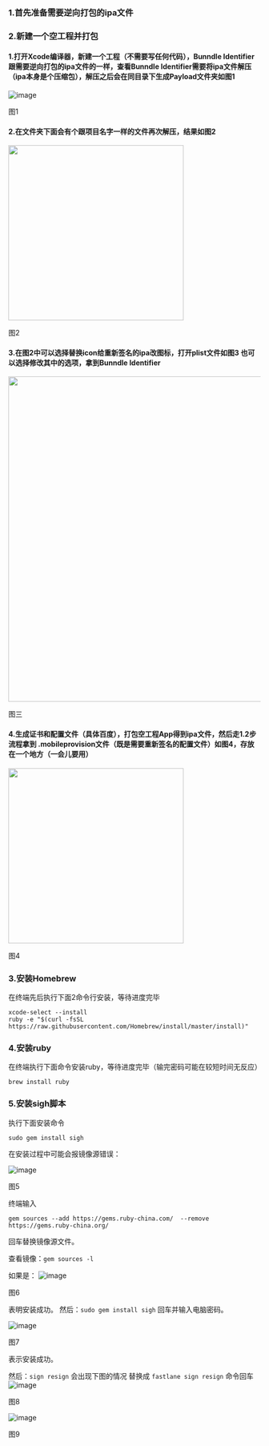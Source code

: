 ### 1.首先准备需要逆向打包的ipa文件

### 2.新建一个空工程并打包

#### 1.打开Xcode编译器，新建一个工程（不需要写任何代码），Bunndle Identifier 跟需要逆向打包的ipa文件的一样，查看Bunndle Identifier需要将ipa文件解压（ipa本身是个压缩包），解压之后会在同目录下生成Payload文件夹如图1

![image](https://user-images.githubusercontent.com/3422640/155256758-f1f3f537-bf56-409d-887c-01df7bbe6760.png)

图1

#### 2.在文件夹下面会有个跟项目名字一样的文件再次解压，结果如图2
<img src="https://user-images.githubusercontent.com/3422640/155257042-6237cbfb-8df6-41a6-af5b-24e434f6c202.png" width="350">

图2

#### 3.在图2中可以选择替换icon给重新签名的ipa改图标，打开plist文件如图3 也可以选择修改其中的选项，拿到Bunndle Identifier 
<img src="https://user-images.githubusercontent.com/3422640/155257070-6a170101-5404-4d92-a524-ad0bcaae0c3d.png" width="650">

图三

#### 4.生成证书和配置文件（具体百度），打包空工程App得到ipa文件，然后走1.2步流程拿到  .mobileprovision文件（既是需要重新签名的配置文件）如图4，存放在一个地方（一会儿要用）
<img src="https://user-images.githubusercontent.com/3422640/155257103-0870e75c-0942-47f9-968d-2f275c5e4178.png" width="350">

图4

### 3.安装Homebrew

在终端先后执行下面2命令行安装，等待进度完毕

```
xcode-select --install
ruby -e "$(curl -fsSL https://raw.githubusercontent.com/Homebrew/install/master/install)"
```

### 4.安装ruby
在终端执行下面命令安装ruby，等待进度完毕（输完密码可能在较短时间无反应）

```brew install ruby```

### 5.安装sigh脚本
执行下面安装命令

```
sudo gem install sigh
```

在安装过程中可能会报镜像源错误：

![image](https://user-images.githubusercontent.com/3422640/155257341-f836f8b0-6846-4573-a265-18fb023c5e08.png)

图5

终端输入

```
gem sources --add https://gems.ruby-china.com/  --remove https://gems.ruby-china.org/ 
```

回车替换镜像源文件。

查看镜像：```gem sources -l```

如果是：
![image](https://user-images.githubusercontent.com/3422640/155257420-d0e195d5-8505-42a5-86fe-3edec684be54.png)

图6

表明安装成功。
然后：```sudo gem install sigh``` 回车并输入电脑密码。

![image](https://user-images.githubusercontent.com/3422640/155257459-376dfe34-6a9a-4415-a989-29ee128e6cd3.png)

图7

表示安装成功。

然后：```sign resign``` 会出现下图的情况 替换成 ```fastlane sign resign``` 命令回车
![image](https://user-images.githubusercontent.com/3422640/155257510-78439f2c-a256-4355-8d48-122f4c2f7b84.png)

图8

![image](https://user-images.githubusercontent.com/3422640/155257529-aac23d2f-36f7-4825-a183-c9f79b7b0ea7.png)

图9
